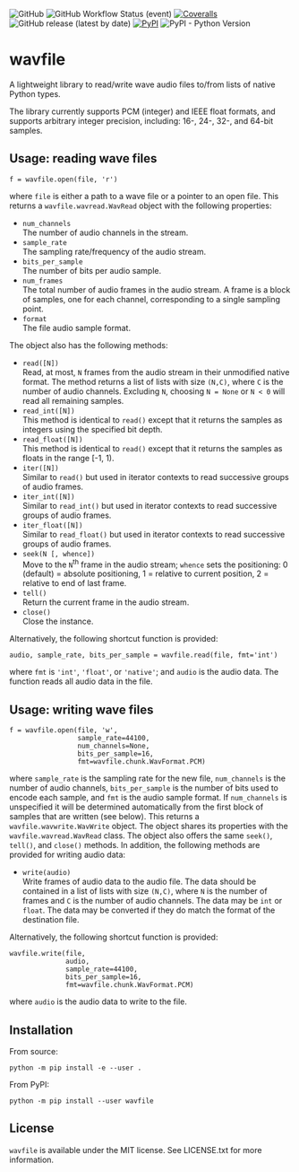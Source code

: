 ![GitHub](https://img.shields.io/github/license/chummersone/pywavfile)
![GitHub Workflow Status (event)](https://img.shields.io/github/workflow/status/chummersone/pywavfile/wavfile%20CI?event=push&logo=github)
[![Coveralls](https://img.shields.io/coveralls/github/chummersone/pywavfile?logo=coveralls)](https://coveralls.io/github/chummersone/pywavfile)
![GitHub release (latest by date)](https://img.shields.io/github/v/release/chummersone/pywavfile?logo=github)
[![PyPI](https://img.shields.io/pypi/v/wavfile?logo=pypi)](https://pypi.org/project/wavfile/)
![PyPI - Python Version](https://img.shields.io/pypi/pyversions/wavfile?logo=python)

# wavfile

A lightweight library to read/write wave audio files to/from lists of native Python types.

The library currently supports PCM (integer) and IEEE float formats, and supports arbitrary integer
precision, including: 16-, 24-, 32-, and 64-bit samples.

## Usage: reading wave files

```
f = wavfile.open(file, 'r')
```

where `file` is either a path to a wave file or a pointer to an open file. This returns a
`wavfile.wavread.WavRead` object with the following properties:
* `num_channels`  
The number of audio channels in the stream.
* `sample_rate`  
The sampling rate/frequency of the audio stream.
* `bits_per_sample`  
The number of bits per audio sample.
* `num_frames`  
The total number of audio frames in the audio stream. A frame is a block of samples, one for each
channel, corresponding to a single sampling point.
* `format`  
The file audio sample format.

The object also has the following methods:
* `read([N])`  
Read, at most, `N` frames from the audio stream in their unmodified native format. The method
returns a list of lists with size `(N,C)`, where `C` is the number of audio channels. Excluding `N`,
choosing `N = None` or `N < 0` will read all remaining samples.
* `read_int([N])`  
This method is identical to `read()` except that it returns the samples as integers using the
specified bit depth.
* `read_float([N])`  
This method is identical to `read()` except that it returns the samples as floats in the range
[-1, 1).
* `iter([N])`  
Similar to `read()` but used in iterator contexts to read successive groups of audio frames.
* `iter_int([N])`  
Similar to `read_int()` but used in iterator contexts to read successive groups of audio frames.
* `iter_float([N])`  
Similar to `read_float()` but used in iterator contexts to read successive groups of audio frames.
* `seek(N [, whence])`  
Move to the `N`<sup>th</sup> frame in the audio stream; `whence` sets the positioning: 0 (default) =
absolute positioning, 1 = relative to current position, 2 = relative to end of last frame.
* `tell()`  
Return the current frame in the audio stream.
* `close()`  
Close the instance.

Alternatively, the following shortcut function is provided:

    audio, sample_rate, bits_per_sample = wavfile.read(file, fmt='int')

where `fmt` is `'int'`, `'float'`, or `'native'`; and `audio` is the audio data. The function reads
all audio data in the file.

## Usage: writing wave files

```
f = wavfile.open(file, 'w',
                 sample_rate=44100,
                 num_channels=None,
                 bits_per_sample=16,
                 fmt=wavfile.chunk.WavFormat.PCM)
```

where `sample_rate` is the sampling rate for the new file, `num_channels` is the number of audio
channels, `bits_per_sample` is the number of bits used to encode each sample, and `fmt` is the audio
sample format. If `num_channels` is unspecified it will be determined automatically from the first
block of samples that are written (see below). This returns a `wavfile.wavwrite.WavWrite` object.
The object shares its properties with the `wavfile.wavread.WavRead` class. The object also offers
the same `seek()`, `tell()`, and `close()` methods. In addition, the following methods are provided
for writing audio data:
* `write(audio)`  
Write frames of audio data to the audio file. The data should be contained in a list of lists with
size `(N,C)`, where `N` is the number of frames and `C` is the number of audio channels. The data
may be `int` or `float`. The data may be converted if they do match the format of the destination
file.
  
Alternatively, the following shortcut function is provided:

    wavfile.write(file,
                  audio,
                  sample_rate=44100,
                  bits_per_sample=16,
                  fmt=wavfile.chunk.WavFormat.PCM)

where `audio` is the audio data to write to the file.

## Installation

From source:
```
python -m pip install -e --user .
```

From PyPI:
```
python -m pip install --user wavfile
```

## License

`wavfile` is available under the MIT license. See LICENSE.txt for more information.
